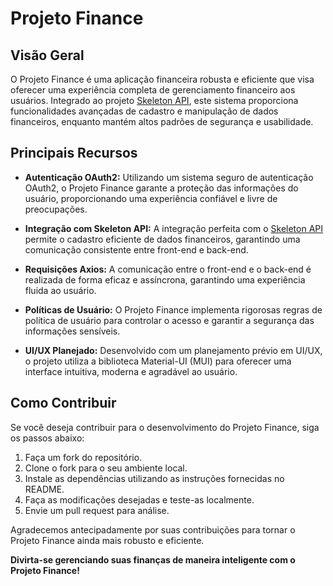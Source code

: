 # Projeto Finance

## Visão Geral

O Projeto Finance é uma aplicação financeira robusta e eficiente que visa oferecer uma experiência completa de gerenciamento financeiro aos usuários. Integrado ao projeto [Skeleton API](https://github.com/danielghendalle/skeleton-api), este sistema proporciona funcionalidades avançadas de cadastro e manipulação de dados financeiros, enquanto mantém altos padrões de segurança e usabilidade.

## Principais Recursos

- **Autenticação OAuth2:** Utilizando um sistema seguro de autenticação OAuth2, o Projeto Finance garante a proteção das informações do usuário, proporcionando uma experiência confiável e livre de preocupações.

- **Integração com Skeleton API:** A integração perfeita com o [Skeleton API](https://github.com/danielghendalle/skeleton-api) permite o cadastro eficiente de dados financeiros, garantindo uma comunicação consistente entre front-end e back-end.

- **Requisições Axios:** A comunicação entre o front-end e o back-end é realizada de forma eficaz e assíncrona, garantindo uma experiência fluida ao usuário.

- **Políticas de Usuário:** O Projeto Finance implementa rigorosas regras de política de usuário para controlar o acesso e garantir a segurança das informações sensíveis.

- **UI/UX Planejado:** Desenvolvido com um planejamento prévio em UI/UX, o projeto utiliza a biblioteca Material-UI (MUI) para oferecer uma interface intuitiva, moderna e agradável ao usuário.

## Como Contribuir

Se você deseja contribuir para o desenvolvimento do Projeto Finance, siga os passos abaixo:

1. Faça um fork do repositório.
2. Clone o fork para o seu ambiente local.
3. Instale as dependências utilizando as instruções fornecidas no README.
4. Faça as modificações desejadas e teste-as localmente.
5. Envie um pull request para análise.

Agradecemos antecipadamente por suas contribuições para tornar o Projeto Finance ainda mais robusto e eficiente.

**Divirta-se gerenciando suas finanças de maneira inteligente com o Projeto Finance!**
